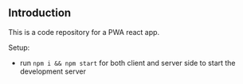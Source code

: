## Introduction
This is a code repository for a PWA react app. 

Setup:
- run ```npm i && npm start``` for both client and server side to start the development server
